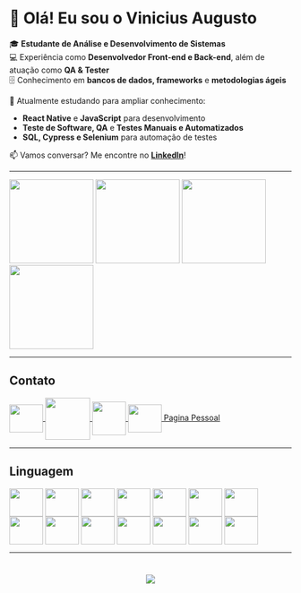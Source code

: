 # 👋 Olá! Eu sou o Vinicius Augusto  

🎓 **Estudante de Análise e Desenvolvimento de Sistemas**  
💻 Experiência como **Desenvolvedor Front-end e Back-end**, além de atuação como **QA & Tester**  
🗄️ Conhecimento em **bancos de dados, frameworks** e **metodologias ágeis**  

🚀 Atualmente estudando para ampliar conhecimento:  
- **React Native** e **JavaScript** para desenvolvimento  
- **Teste de Software, QA** e **Testes Manuais e Automatizados**  
- **SQL, Cypress e Selenium** para automação de testes  

📫 Vamos conversar? Me encontre no **[LinkedIn](https://www.linkedin.com/in/viniciusaugusto3006/)**!  

----

<div>
  <img height="150em" src = "https://github-readme-stats.vercel.app/api?username=VinihAugs&hide=contribs,prs&show_icons=true&theme=dark">

  <img height="150em" src = "https://github-readme-stats.vercel.app/api?username=VinihAugs&show_icons=true&theme=cobalt">

  <img height="150em" src = "https://github-readme-stats.vercel.app/api/top-langs/?username=VinihAugs&size_weight=0.5&count_weight=0.5&show_icons=true&theme=dark">

  <img height="150em" src = "https://github-readme-stats.vercel.app/api/top-langs/?username=VinihAugs&layout=compact&show_icons=true&theme=cobalt">
</div>


----

## Contato
<div>
    <a href="https://www.linkedin.com/in/viniciusaugusto3006/">
        <img src="https://cdn.jsdelivr.net/gh/devicons/devicon@latest/icons/linkedin/linkedin-original.svg" align ="center" height ="50" width ="60"/>
    </a>
    <a href="https://github.com/VinihAugs">
        <img src="https://img.icons8.com/?size=100&id=iEBcQcM9rnZ9&format=png&color=000000" align ="center" height ="75" width ="80" />
    </a>
    <a href="https://www.instagram.com/viniciusaugst_/">
        <img src="https://img.icons8.com/?size=100&id=43625&format=png&color=000000" align ="center" height ="60" width ="60" />
    </a>
    <a href="https://projeto-profissional.vercel.app">
        <img src="https://img.icons8.com/?size=100&id=48179&format=png&color=000000" align ="center" height ="50" width ="60"/> Pagina Pessoal
    </a>
</div>

----

## Linguagem
<div>
    <img src="https://cdn.jsdelivr.net/gh/devicons/devicon@latest/icons/react/react-original.svg" align ="center" height ="50" width ="60"/>
    <img src="https://cdn.jsdelivr.net/gh/devicons/devicon@latest/icons/javascript/javascript-original.svg" align ="center" height ="50" width ="60"/>
    <img src="https://cdn.jsdelivr.net/gh/devicons/devicon@latest/icons/java/java-original.svg" align ="center" height ="50" width ="60"/>
    <img src="https://cdn.jsdelivr.net/gh/devicons/devicon@latest/icons/selenium/selenium-original.svg" align ="center" height ="50" width ="60"/>
    <img src="https://cdn.jsdelivr.net/gh/devicons/devicon@latest/icons/postman/postman-original.svg" align ="center" height ="50" width ="60"/>
    <img src="https://cdn.jsdelivr.net/gh/devicons/devicon@latest/icons/mysql/mysql-original.svg" align ="center" height ="50" width ="60"/>
    <img src="https://cdn.jsdelivr.net/gh/devicons/devicon@latest/icons/visualbasic/visualbasic-original.svg" align ="center" height ="50" width ="60"/>
    <img src="https://cdn.jsdelivr.net/gh/devicons/devicon@latest/icons/amazonwebservices/amazonwebservices-original-wordmark.svg" align ="center" height ="50" width ="60"/>
    <img src="https://cdn.jsdelivr.net/gh/devicons/devicon@latest/icons/salesforce/salesforce-original.svg" align ="center" height ="50" width ="60"/>
    <img src="https://cdn.jsdelivr.net/gh/devicons/devicon@latest/icons/css3/css3-original.svg" align ="center" height ="50" width ="60"/>
    <img src="https://cdn.jsdelivr.net/gh/devicons/devicon@latest/icons/html5/html5-original.svg" align ="center" height ="50" width ="60"/>
    <img src="https://cdn.jsdelivr.net/gh/devicons/devicon@latest/icons/python/python-original.svg" align ="center" height ="50" width ="60"/>
    <img src="https://cdn.jsdelivr.net/gh/devicons/devicon@latest/icons/c/c-original.svg" align ="center" height ="50" width ="60"/>
    <img src="https://cdn.jsdelivr.net/gh/devicons/devicon@latest/icons/git/git-original.svg" align ="center" height ="50" width ="60"/>
</div>

----

<h1 align="center">
    <img src="https://readme-typing-svg.herokuapp.com/?font=Righteous&size=35&center=true&vCenter=true&width=500&height=70&duration=4000&lines=obrigado+pela+atenção!;" />
</h1>
